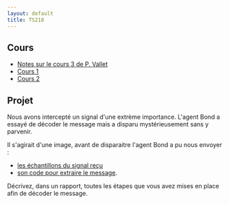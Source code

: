 ```yaml
---
layout: default
title: TS218
---
```



## Cours

 - [Notes sur le cours 3 de P. Vallet](/assets/cours/TS218/TS218-PV-C3.pdf)
 - [Cours 1](/assets/cours/TS218/TS218-C1.pdf)
 - [Cours 2](/assets/cours/TS218/TS218-C2.pdf)

## Projet
Nous avons intercepté un signal d'une extrème importance.
L'agent Bond a essayé de décoder le message mais a disparu mystérieusement sans y parvenir.

Il s'agirait d'une image, avant de disparaitre l'agent Bond a pu nous envoyer :
- [les échantillons du signal reçu](/assets/cours/TS218/signal_recu.mat)
- [son code pour extraire le message](/assets/cours/TS218/code_recepteur.m).
  
Décrivez, dans un rapport, toutes les étapes que vous avez mises en place afin de décoder le message.
